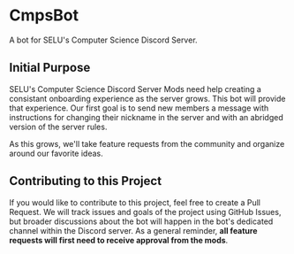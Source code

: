 # CmpsBot

A bot for SELU's Computer Science Discord Server.

## Initial Purpose

SELU's Computer Science Discord Server Mods need help creating a consistant onboarding experience as the server grows. This bot will provide that experience. Our first goal is to send new members a message with instructions for changing their nickname in the server and with an abridged version of the server rules.

As this grows, we'll take feature requests from the community and organize around our favorite ideas.

## Contributing to this Project

If you would like to contribute to this project, feel free to create a Pull Request. We will track issues and goals of the project using GitHub Issues, but broader discussions about the bot will happen in the bot's dedicated channel within the Discord server. As a general reminder, **all feature requests will first need to receive approval from the mods**.
